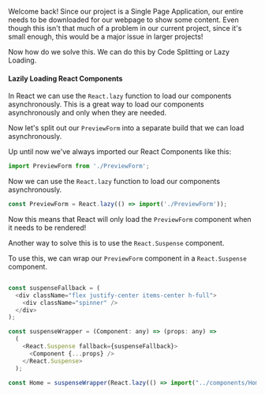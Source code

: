 Welcome back! Since our project is a Single Page Application, our entire needs to be downloaded for our webpage to show some content. Even though this isn't that much of a problem in our current project, since it's small enough, this would be a major issue in larger projects!

Now how do we solve this. We can do this by Code Splitting or Lazy Loading.

#### Lazily Loading React Components

In React we can use the `React.lazy` function to load our components asynchronously. This is a great way to load our components asynchronously and only when they are needed.

Now let's split out our `PreviewForm` into a separate build that we can load asynchronously.

Up until now we've always imported our React Components like this:

```js
import PreviewForm from './PreviewForm';
```

Now we can use the `React.lazy` function to load our components asynchronously.

```js
const PreviewForm = React.lazy(() => import('./PreviewForm'));
```

Now this means that React will only load the `PreviewForm` component when it needs to be rendered!

Another way to solve this is to use the `React.Suspense` component.

To use this, we can wrap our `PreviewForm` component in a `React.Suspense` component.

```js

const suspenseFallback = (
  <div className="flex justify-center items-center h-full">
    <div className="spinner" />
  </div>
);

const suspenseWrapper = (Component: any) => (props: any) =>
  (
    <React.Suspense fallback={suspenseFallback}>
      <Component {...props} />
    </React.Suspense>
  );

const Home = suspenseWrapper(React.lazy(() => import("../components/Home")));
```
